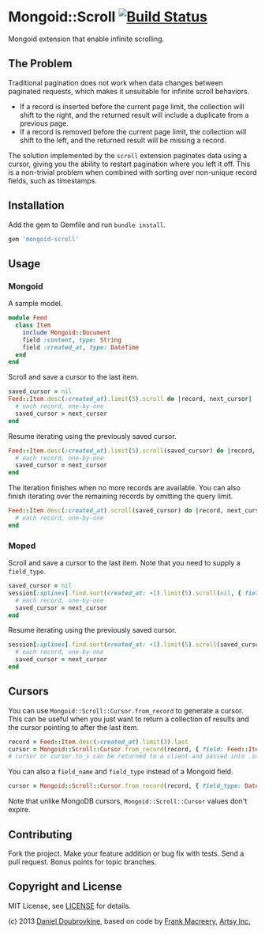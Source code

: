 Mongoid::Scroll [![Build Status](https://travis-ci.org/dblock/mongoid-scroll.png?branch=master)](https://travis-ci.org/dblock/mongoid-scroll)
===============

Mongoid extension that enable infinite scrolling.

The Problem
-----------

Traditional pagination does not work when data changes between paginated requests, which makes it unsuitable for infinite scroll behaviors.

* If a record is inserted before the current page limit, the collection will shift to the right, and the returned result will include a duplicate from a previous page.
* If a record is removed before the current page limit, the collection will shift to the left, and the returned result will be missing a record.

The solution implemented by the `scroll` extension paginates data using a cursor, giving you the ability to restart pagination where you left it off. This is a non-trivial problem when combined with sorting over non-unique record fields, such as timestamps.

Installation
------------

Add the gem to Gemfile and run `bundle install`.

```ruby
gem 'mongoid-scroll'
```

Usage
-----

### Mongoid

A sample model.

```ruby
module Feed
  class Item
    include Mongoid::Document
    field :content, type: String
    field :created_at, type: DateTime
  end
end
```

Scroll and save a cursor to the last item.

```ruby
saved_cursor = nil
Feed::Item.desc(:created_at).limit(5).scroll do |record, next_cursor|
  # each record, one-by-one
  saved_cursor = next_cursor
end
```

Resume iterating using the previously saved cursor.

```ruby
Feed::Item.desc(:created_at).limit(5).scroll(saved_cursor) do |record, next_cursor|
  # each record, one-by-one
  saved_cursor = next_cursor
end
```

The iteration finishes when no more records are available. You can also finish iterating over the remaining records by omitting the query limit.

```ruby
Feed::Item.desc(:created_at).scroll(saved_cursor) do |record, next_cursor|
  # each record, one-by-one
end
```

### Moped

Scroll and save a cursor to the last item. Note that you need to supply a `field_type`.

```ruby
saved_cursor = nil
session[:splines].find.sort(created_at: -1).limit(5).scroll(nil, { field_type: DateTime }) do |record, next_cursor|
  # each record, one-by-one
  saved_cursor = next_cursor
end
```

Resume iterating using the previously saved cursor.

```ruby
session[:splines].find.sort(created_at: -1).limit(5).scroll(saved_cursor, { field_type: DateTime }) do |record, next_cursor|
  # each record, one-by-one
  saved_cursor = next_cursor
end
```

Cursors
-------

You can use `Mongoid::Scroll::Cursor.from_record` to generate a cursor. This can be useful when you just want to return a collection of results and the cursor pointing to after the last item.

```ruby
record = Feed::Item.desc(:created_at).limit(3).last
cursor = Mongoid::Scroll::Cursor.from_record(record, { field: Feed::Item.fields["created_at"] })
# cursor or cursor.to_s can be returned to a client and passed into .scroll(cursor)
```

You can also a `field_name` and `field_type` instead of a Mongoid field.

```ruby
cursor = Mongoid::Scroll::Cursor.from_record(record, { field_type: DateTime, field_name: "created_at" })
```


Note that unlike MongoDB cursors, `Mongoid::Scroll::Cursor` values don't expire.

Contributing
------------

Fork the project. Make your feature addition or bug fix with tests. Send a pull request. Bonus points for topic branches.

Copyright and License
---------------------

MIT License, see [LICENSE](http://github.com/dblock/mongoid-scroll/raw/master/LICENSE.md) for details.

(c) 2013 [Daniel Doubrovkine](http://github.com/dblock), based on code by [Frank Macreery](http://github.com/macreery), [Artsy Inc.](http://artsy.net)
